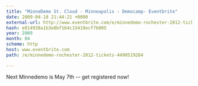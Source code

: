 ```yaml
---
title: "MinneDemo St. Cloud - Minneapolis - Democamp- Eventbrite"
date: 2009-04-18 21:44:21 +0000
external-url: http://www.eventbrite.com/e/minnedemo-rochester-2012-tickets-4490519264
hash: e814938a1b3e8bf164c15419ecf7b005
year: 2009
month: 04
scheme: http
host: www.eventbrite.com
path: /e/minnedemo-rochester-2012-tickets-4490519264

---
```


Next Minnedemo is May 7th -- get registered now!

